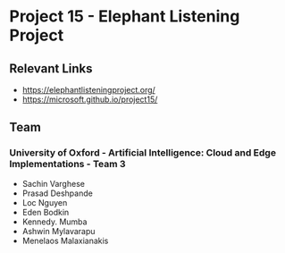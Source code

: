 
# Project 15 - Elephant Listening Project

## Relevant Links
- https://elephantlisteningproject.org/
- https://microsoft.github.io/project15/


## Team
### University of Oxford - Artificial Intelligence: Cloud and Edge Implementations - Team 3

- Sachin Varghese
- Prasad Deshpande
- Loc Nguyen
- Eden Bodkin
- Kennedy. Mumba
- Ashwin Mylavarapu
- Menelaos Malaxianakis
